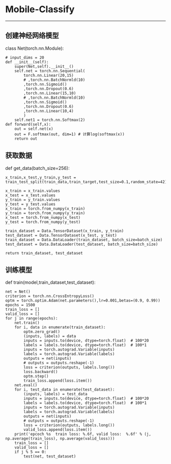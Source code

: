 # Mobile-Classify
***
## **创建神经网络模型**

class Net(torch.nn.Module):

    # input_dims = 20
    def __init__(self):
        super(Net,self).__init__()
        self.net = torch.nn.Sequential(         
            torch.nn.Linear(20,15)
            # ,torch.nn.BatchNormld(10)
            ,torch.nn.Sigmoid()
            ,torch.nn.Dropout(0.6)
            ,torch.nn.Linear(15,10)
            # ,torch.nn.BatchNormld(10)
            ,torch.nn.Sigmoid()
            ,torch.nn.Dropout(0.6)
            ,torch.nn.Linear(10,4)
            )  
        self.net1 = torch.nn.Softmax(2)
    def forward(self,x):
        out = self.net(x)
        out = F.softmax(out, dim=1) # 计算log(softmax(x))
        return out

## **获取数据**
def get_data(batch_size=256):

    x_train,x_test,y_train,y_test = train_test_split(train_data,train_target,test_size=0.1,random_state=42)

    x_train = x_train.values 
    x_test = x_test.values
    y_train = y_train.values
    y_test = y_test.values
    x_train = torch.from_numpy(x_train)
    y_train = torch.from_numpy(y_train) 
    x_test = torch.from_numpy(x_test) 
    y_test = torch.from_numpy(y_test)

    train_dataset = Data.TensorDataset(x_train, y_train) 
    test_dataset = Data.TensorDataset(x_test, y_test)  
    train_dataset = Data.DataLoader(train_dataset, batch_size=batch_size)
    test_dataset = Data.DataLoader(test_dataset, batch_size=batch_size)

    return train_dataset, test_dataset 
## **训练模型**
def train(model,train_dataset,test_dataset):

    net = Net()
    criterion = torch.nn.CrossEntropyLoss()
    optm = torch.optim.Adam(net.parameters(),lr=0.001,betas=(0.9, 0.99))
    epochs = 1500
    train_loss = []
    valid_loss = []
    for j in range(epochs):
        net.train()
        for i, data in enumerate(train_dataset):
            optm.zero_grad()
            (inputs, labels) = data
            inputs = inputs.to(device, dtype=torch.float)  # 100*20
            labels = labels.to(device, dtype=torch.float)  # 100*1
            inputs = torch.autograd.Variable(inputs)
            labels = torch.autograd.Variable(labels)
            outputs = net(inputs)
            # outputs = outputs.reshape(-1)
            loss = criterion(outputs, labels.long())
            loss.backward()
            optm.step()
            train_loss.append(loss.item())
        net.eval()
        for i, test_data in enumerate(test_dataset):
            (inputs, labels) = test_data
            inputs = inputs.to(device, dtype=torch.float)  # 100*20
            labels = labels.to(device, dtype=torch.float)  # 100*1
            inputs = torch.autograd.Variable(inputs)
            labels = torch.autograd.Variable(labels)
            outputs = net(inputs)
            # outputs = outputs.reshape(-1)
            loss = criterion(outputs, labels.long())
            valid_loss.append(loss.item())
        print('epcoch %s  train loss: %.6f, valid loss:  %.6f' % (j, np.average(train_loss), np.average(valid_loss)))
        train_loss = []
        valid_loss = []
        if j % 5 == 0:
            test(net, test_dataset)

